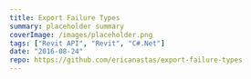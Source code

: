```yaml
---
title: Export Failure Types
summary: placeholder summary
coverImage: /images/placeholder.png
tags: ["Revit API", "Revit", "C#.Net"]
date: "2016-08-24"
repo: https://github.com/ericanastas/export-failure-types
---
```

